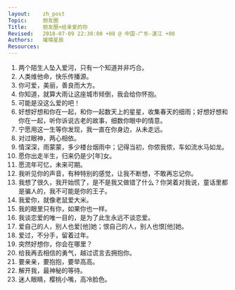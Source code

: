 ```yaml
---
layout:    zh_post
Topic:     朋友圈
Title:     朋友圈+给亲爱的你
Revised:   2018-07-09 22:30:00 +08 @ 中国-广东-湛江 +08
Authors:   璀璨星辰
Resources:
---
```


01. 两个陌生人坠入爱河，只有一个知道并非巧合。
01. 人类维他命，快乐传播源。
01. 你可爱，美丽，善良而大方。
01. 你知道，就算大雨让这座城市倾倒，我会给你怀抱。
01. 可能是没这么爱的吧！
01. 好想好想和你在一起，和你一起数天上的星星，收集春天的细雨；好想好想和你在一起，听你诉说古老的故事，细数你眼中的情意。
01. 宁愿用这一生等你发现，我一直在你身边，从未走远。
01. 对过眼神，两心相依。
01. 情深深，雨蒙蒙，多少楼台烟雨中；记得当初，你侬我侬，车如流水马如龙。
01. 愿你出走半生，归来仍是少[年]女。
01. 愿流年可忆，未来可期。
01. 我听见你的声音，有种特别的感觉，让我不断想，不敢再忘记你。
01. 我想了很久，我开始慌了，是不是我又做错了什么？你哭着对我说，童话里都是骗人的，我不可能是你的王子。
01. 我爱你，就像老鼠爱大米。
01. 我的眼里只有你，如果你也一样。
01. 我谈恋爱的唯一目的，是为了此生永远不谈恋爱。
01. 爱自己的人，别人也爱[他]她；恨自己的人，别人也恨[他]她。
01. 爱过，不分手，留着过年。
01. 突然好想你，你会在哪里？
01. 给我再去相信的勇气，越过谎言去拥抱你。
01. 要亲亲，要抱抱，要举高高。
01. 解开我，最神秘的等待。
01. 迷人眼睛，樱桃小嘴，高冷脸色。
